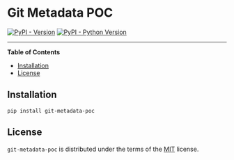 # Git Metadata POC

[![PyPI - Version](https://img.shields.io/pypi/v/git-metadata-poc.svg)](https://pypi.org/project/git-metadata-poc)
[![PyPI - Python Version](https://img.shields.io/pypi/pyversions/git-metadata-poc.svg)](https://pypi.org/project/git-metadata-poc)

-----

**Table of Contents**

- [Installation](#installation)
- [License](#license)

## Installation

```console
pip install git-metadata-poc
```

## License

`git-metadata-poc` is distributed under the terms of the [MIT](https://spdx.org/licenses/MIT.html) license.
